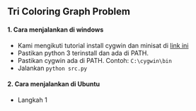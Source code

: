 ## Tri Coloring Graph Problem
#### 1. Cara menjalankan di windows

- Kami mengikuti tutorial install cygwin dan minisat di [link ini](https://web.cecs.pdx.edu/~hook/logicw11/Assignments/MinisatOnWindows.html)
- Pastikan python 3 terinstall dan ada di PATH.
- Pastikan cygwin ada di PATH. Contoh: `C:\cygwin\bin`
- Jalankan `python src.py`

#### 2. Cara menjalankan di Ubuntu

- Langkah 1
